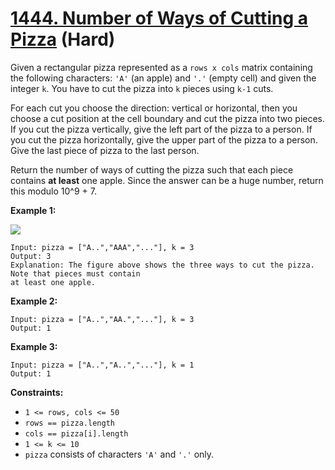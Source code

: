 # [1444. Number of Ways of Cutting a Pizza][link] (Hard)

[link]: https://leetcode.com/problems/number-of-ways-of-cutting-a-pizza/

Given a rectangular pizza represented as a `rows x cols` matrix containing the following characters:
`'A'` (an apple) and `'.'` (empty cell) and given the integer `k`. You have to cut the pizza into
`k` pieces using `k-1` cuts.

For each cut you choose the direction: vertical or horizontal, then you choose a cut position at the
cell boundary and cut the pizza into two pieces. If you cut the pizza vertically, give the left part
of the pizza to a person. If you cut the pizza horizontally, give the upper part of the pizza to a
person. Give the last piece of pizza to the last person.

Return the number of ways of cutting the pizza such that each piece contains **at least** one apple.
Since the answer can be a huge number, return this modulo 10^9 + 7.

**Example 1:**

**![](https://assets.leetcode.com/uploads/2020/04/23/ways_to_cut_apple_1.png)**

```
Input: pizza = ["A..","AAA","..."], k = 3
Output: 3
Explanation: The figure above shows the three ways to cut the pizza. Note that pieces must contain
at least one apple.

```

**Example 2:**

```
Input: pizza = ["A..","AA.","..."], k = 3
Output: 1

```

**Example 3:**

```
Input: pizza = ["A..","A..","..."], k = 1
Output: 1

```

**Constraints:**

- `1 <= rows, cols <= 50`
- `rows == pizza.length`
- `cols == pizza[i].length`
- `1 <= k <= 10`
- `pizza` consists of characters `'A'` and `'.'` only.
